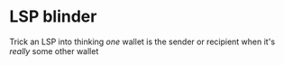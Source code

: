 # LSP blinder
Trick an LSP into thinking *one* wallet is the sender or recipient when it's *really* some other wallet
